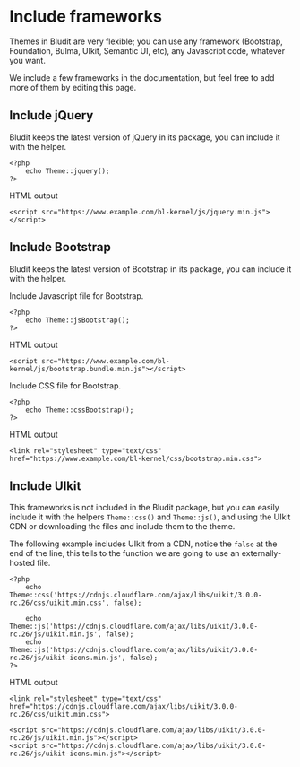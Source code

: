 # Include frameworks
<!-- position: 7 -->

Themes in Bludit are very flexible; you can use any framework (Bootstrap, Foundation, Bulma, UIkit, Semantic UI, etc), any Javascript code, whatever you want.

We include a few frameworks in the documentation, but feel free to add more of them by editing this page.

<h2 id="jquery">Include jQuery</h2>

Bludit keeps the latest version of jQuery in its package, you can include it with the helper.
```
<?php
	echo Theme::jquery();
?>
```

HTML output
```
<script src="https://www.example.com/bl-kernel/js/jquery.min.js"></script>
```

<h2 id="bootstrap">Include Bootstrap</h2>

Bludit keeps the latest version of Bootstrap in its package, you can include it with the helper.

Include Javascript file for Bootstrap.
```
<?php
	echo Theme::jsBootstrap();
?>
```

HTML output
```
<script src="https://www.example.com/bl-kernel/js/bootstrap.bundle.min.js"></script>
```

Include CSS file for Bootstrap.
```
<?php
	echo Theme::cssBootstrap();
?>
```

HTML output
```
<link rel="stylesheet" type="text/css" href="https://www.example.com/bl-kernel/css/bootstrap.min.css">
```

<h2 id="uikit">Include UIkit</h2>

This frameworks is not included in the Bludit package, but you can easily include it with the helpers `Theme::css()` and `Theme::js()`, and using the UIkit CDN or downloading the files and include them to the theme.

The following example includes UIkit from a CDN, notice the `false` at the end of the line, this tells to the function we are going to use an externally-hosted file.
```
<?php
	echo Theme::css('https://cdnjs.cloudflare.com/ajax/libs/uikit/3.0.0-rc.26/css/uikit.min.css', false);

	echo Theme::js('https://cdnjs.cloudflare.com/ajax/libs/uikit/3.0.0-rc.26/js/uikit.min.js', false);
	echo Theme::js('https://cdnjs.cloudflare.com/ajax/libs/uikit/3.0.0-rc.26/js/uikit-icons.min.js', false);
?>
```

HTML output
```
<link rel="stylesheet" type="text/css" href="https://cdnjs.cloudflare.com/ajax/libs/uikit/3.0.0-rc.26/css/uikit.min.css">

<script src="https://cdnjs.cloudflare.com/ajax/libs/uikit/3.0.0-rc.26/js/uikit.min.js"></script>
<script src="https://cdnjs.cloudflare.com/ajax/libs/uikit/3.0.0-rc.26/js/uikit-icons.min.js"></script>
```
